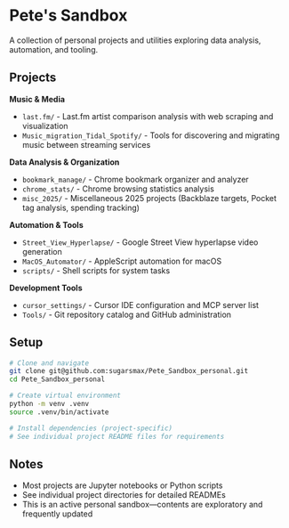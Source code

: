 # Pete's Sandbox

A collection of personal projects and utilities exploring data analysis, automation, and tooling.

## Projects

**Music & Media**
- `last.fm/` - Last.fm artist comparison analysis with web scraping and visualization
- `Music_migration_Tidal_Spotify/` - Tools for discovering and migrating music between streaming services

**Data Analysis & Organization**
- `bookmark_manage/` - Chrome bookmark organizer and analyzer
- `chrome_stats/` - Chrome browsing statistics analysis
- `misc_2025/` - Miscellaneous 2025 projects (Backblaze targets, Pocket tag analysis, spending tracking)

**Automation & Tools**
- `Street_View_Hyperlapse/` - Google Street View hyperlapse video generation
- `MacOS_Automator/` - AppleScript automation for macOS
- `scripts/` - Shell scripts for system tasks

**Development Tools**
- `cursor_settings/` - Cursor IDE configuration and MCP server list
- `Tools/` - Git repository catalog and GitHub administration

## Setup

```bash
# Clone and navigate
git clone git@github.com:sugarsmax/Pete_Sandbox_personal.git
cd Pete_Sandbox_personal

# Create virtual environment
python -m venv .venv
source .venv/bin/activate

# Install dependencies (project-specific)
# See individual project README files for requirements
```

## Notes

- Most projects are Jupyter notebooks or Python scripts
- See individual project directories for detailed READMEs
- This is an active personal sandbox—contents are exploratory and frequently updated

